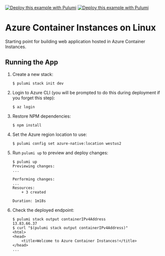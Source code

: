 [![Deploy this example with Pulumi](https://www.pulumi.com/images/deploy-with-pulumi/dark.svg)](https://app.pulumi.com/new?template=https://github.com/pulumi/examples/blob/master/azure-ts-aci/README.md#gh-light-mode-only)
[![Deploy this example with Pulumi](https://get.pulumi.com/new/button-light.svg)](https://app.pulumi.com/new?template=https://github.com/pulumi/examples/blob/master/azure-ts-aci/README.md#gh-dark-mode-only)

# Azure Container Instances on Linux

Starting point for building web application hosted in Azure Container Instances.

## Running the App

1.  Create a new stack:

    ```
    $ pulumi stack init dev
    ```

1.  Login to Azure CLI (you will be prompted to do this during deployment if you forget this step):

    ```
    $ az login
    ```

1.  Restore NPM dependencies:

    ```
    $ npm install
    ```

1. Set the Azure region location to use:

    ```
    $ pulumi config set azure-native:location westus2
    ```

1.  Run `pulumi up` to preview and deploy changes:

    ```
    $ pulumi up
    Previewing changes:
    ...

    Performing changes:
    ...
    Resources:
        + 3 created

    Duration: 1m18s
    ```

1.  Check the deployed endpoint:

    ```
    $ pulumi stack output containerIPv4Address
    13.83.66.37
    $ curl "$(pulumi stack output containerIPv4Address)"
    <html>
    <head>
        <title>Welcome to Azure Container Instances!</title>
    </head>
    ...
    ```
